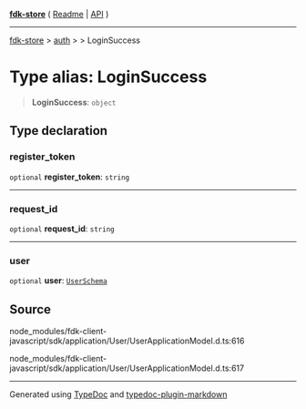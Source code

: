 [**fdk-store**](../../../README.md) ( [Readme](../../../README.md) \| [API](../../../API.md) )

---

[fdk-store](../../../API.md) > [auth](../../README.md) > [<internal>](../README.md) > LoginSuccess

# Type alias: LoginSuccess

> **LoginSuccess**: `object`

## Type declaration

### register_token

`optional` **register_token**: `string`

---

### request_id

`optional` **request_id**: `string`

---

### user

`optional` **user**: [`UserSchema`](type-alias.UserSchema.md)

## Source

node_modules/fdk-client-javascript/sdk/application/User/UserApplicationModel.d.ts:616

node_modules/fdk-client-javascript/sdk/application/User/UserApplicationModel.d.ts:617

---

Generated using [TypeDoc](https://typedoc.org/) and [typedoc-plugin-markdown](https://www.npmjs.com/package/typedoc-plugin-markdown)

